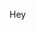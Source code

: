 Hey

<!---
derekgauger/derekgauger is a ✨ special ✨ repository because its `README.md` (this file) appears on your GitHub profile.
You can click the Preview link to take a look at your changes.
--->

